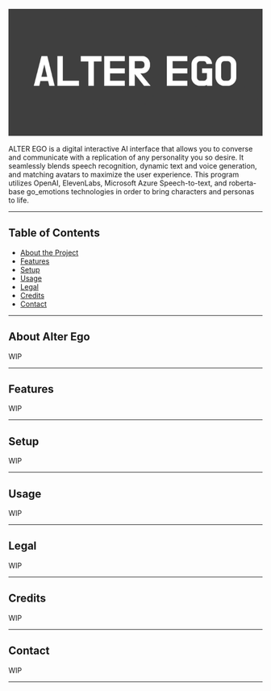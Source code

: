 ![Logo](./logo.png "Placeholder Logo")

ALTER EGO is a digital interactive AI interface that allows you to converse and communicate with a replication of any personality you so desire. It seamlessly blends speech recognition, dynamic text and voice generation, and matching avatars to maximize the user experience. This program utilizes OpenAI, ElevenLabs, Microsoft Azure Speech-to-text, and roberta-base go_emotions technologies in order to bring characters and personas to life.

---

## Table of Contents
- [About the Project](#about-the-project)
- [Features](#features)
- [Setup](#setup)
- [Usage](#usage)
- [Legal](#legal)
- [Credits](#credits)
- [Contact](#contact)

---

## About Alter Ego

WIP

---

## Features

WIP

---

## Setup

WIP

---

## Usage

WIP

---

## Legal

WIP

---

## Credits

WIP

---

## Contact

WIP

---